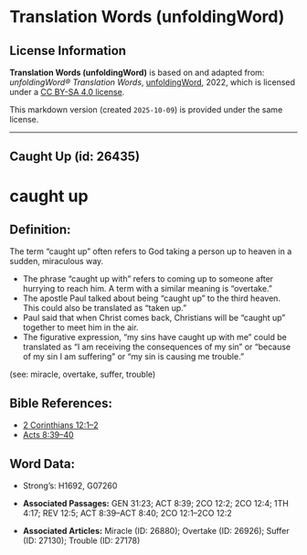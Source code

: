 # Translation Words (unfoldingWord)

## License Information

**Translation Words (unfoldingWord)** is based on and adapted from: _unfoldingWord® Translation Words_, [unfoldingWord](https://unfoldingword.org/utw), 2022, which is licensed under a [CC BY-SA 4.0 license](https://creativecommons.org/licenses/by-sa/4.0/legalcode.en).

This markdown version (created `2025-10-09`) is provided under the same license.



--------------------------------

## Caught Up (id: 26435)

caught up
=========

Definition:
-----------

The term “caught up” often refers to God taking a person up to heaven in a sudden, miraculous way.

* The phrase “caught up with” refers to coming up to someone after hurrying to reach him. A term with a similar meaning is “overtake.”
* The apostle Paul talked about being “caught up” to the third heaven. This could also be translated as “taken up.”
* Paul said that when Christ comes back, Christians will be “caught up” together to meet him in the air.
* The figurative expression, “my sins have caught up with me” could be translated as “I am receiving the consequences of my sin” or “because of my sin I am suffering” or “my sin is causing me trouble.”

(see: miracle, overtake, suffer, trouble)

Bible References:
-----------------

* [2 Corinthians 12:1–2](https://ref.ly/2Cor12:1-2Cor12:2)
* [Acts 8:39–40](https://ref.ly/Acts8:39-Acts8:40)

Word Data:
----------

* Strong’s: H1692, G07260

* **Associated Passages:** GEN 31:23; ACT 8:39; 2CO 12:2; 2CO 12:4; 1TH 4:17; REV 12:5; ACT 8:39–ACT 8:40; 2CO 12:1–2CO 12:2
* **Associated Articles:** Miracle (ID: 26880); Overtake (ID: 26926); Suffer (ID: 27130); Trouble (ID: 27178)

